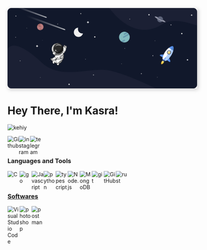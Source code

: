 <img src="./sec/../src/Banner%20Ultrawide.png" style="box-shadow: 3px 3px 10px #00000035">
<br/>

# Hey There, I'm Kasra!

<p align="left"> <img src="https://komarev.com/ghpvc/?username=kehiy&label=Profile%20views&color=0e75b6&style=flat" alt="kehiy" /> </p>

<a href="https://github.com/KasraMg" target="_blank"><img class="icon" align="left" alt="Github" width="30px" src="https://img.icons8.com/3d-fluency/94/null/github.png" /></a>
<a href="https://instagram.com/_ka.s.ra_?igshid=ZGUzMzM3NWJiOQ==" target="_blank"><img class="icon" align="left" alt="instagram" width="30px" src="https://img.icons8.com/3d-fluency/94/null/instagram-new.png" /></a>
<a href="http://T.me/shahiinnnnn" target="_blank"><img class="icon" align="left" alt="telegram" width="30px" src="https://img.icons8.com/?size=100&id=k4jADXhS5U1t&format=png" /></a>


<br />
<br />

### Languages and Tools

<div>
  <a href="https://www.w3schools.com/c/" target="_blank"><img class="icon" align="left" alt="C" width="32px" src="https://img.icons8.com/color/48/null/c-programming.png" />
  <a href="https://go.dev/" target="_blank"><img class="icon" align="left" alt="go" width="32px" src="https://img.icons8.com/color/48/null/golang.png" />
  <a href="https://developer.mozilla.org/en-US/docs/Web/JavaScript" target="_blank"><img class="icon" align="left" alt="Javascript" width="32px" src="https://img.icons8.com/fluency/48/null/javascript.png" />
  <a href="https://www.python.org/" target="_blank"><img class="icon" align="left" alt="python" width="32px" src="https://img.icons8.com/3d-fluency/94/null/python.png" />
  <a href="https://www.typescriptlang.org/" target="_blank"><img class="icon" align="left" alt="typescript" width="32px" src="https://img.icons8.com/fluency/48/null/typescript--v2.png" />
  <a href="https://nodejs.org/" target="_blank"><img class="icon" align="left" alt="Node.js" width="32px" src="https://img.icons8.com/fluency/48/null/node-js.png" />
  <a href="https://www.mongodb.com/" target="_blank"> <img class="icon" align="left" alt="MongoDB" width="32px" src="https://img.icons8.com/color/48/null/mongodb.png" />
  <a href="https://git-scm.com/" target="_blank"> <img class="icon" align="left" alt="git" width="32px" src="https://img.icons8.com/color/48/null/git.png"/>
  <a href="https://github.com/" target="_blank"> <img class="icon" align="left" alt="GitHub" width="32px" src="https://img.icons8.com/3d-fluency/94/null/github.png" />
  <a href="https://www.rust-lang.org/" target="_blank"> <img class="icon" align="left" alt="rust" width="32px" src="https://img.icons8.com/external-tal-revivo-bold-tal-revivo/24/null/external-rust-is-a-multi-paradigm-system-programming-language-logo-bold-tal-revivo.png" />
</div>

<br />
<br />

### Softwares

<div>
  <a href="https://code.visualstudio.com/" target="_blank"><img class="icon" align="left" alt="Visual Studio Code" width="32px" src="https://img.icons8.com/color/48/null/visual-studio-code-2019.png" />
  <a href="https://www.adobe.com/products/photoshop.html" target="_blank"> <img class="icon" align="left" alt="photoshop" width="32px" src="https://img.icons8.com/fluency/48/null/adobe-photoshop.png"/> </a>
  <a href="https://www.postman.com/" target="_blank"> <img class="icon" align="left" alt="postman" width="32px" src="https://img.icons8.com/external-tal-revivo-color-tal-revivo/24/null/external-postman-is-the-only-complete-api-development-environment-logo-color-tal-revivo.png"/> </a>
</div>

<br />
<br />
